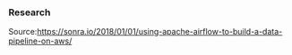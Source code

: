 ### Research ###
Source:https://sonra.io/2018/01/01/using-apache-airflow-to-build-a-data-pipeline-on-aws/
